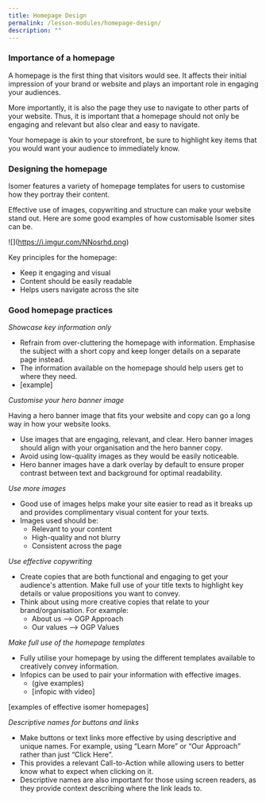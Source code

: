```yaml
---
title: Homepage Design
permalink: /lesson-modules/homepage-design/
description: ""
---
```

### Importance of a homepage ### 
A homepage is the first thing that visitors would see. It affects their initial impression of your brand or website and plays an important role in engaging your audiences.

More importantly, it is also the page they use to navigate to other parts of your website. Thus, it is important that a homepage should not only be engaging and relevant but also clear and easy to navigate.

Your homepage is akin to your storefront, be sure to highlight key items that you would want your audience to immediately know.

### Designing the homepage ### 
Isomer features a variety of homepage templates for users to customise how they portray their content.

Effective use of images, copywriting and structure can make your website stand out. Here are some good examples of how customisable Isomer sites can be.

!\[\](https://i.imgur.com/NNosrhd.png)

Key principles for the homepage:

*   Keep it engaging and visual
*   Content should be easily readable
*   Helps users navigate across the site

### Good homepage practices ###
_Showcase key information only_

*   Refrain from over-cluttering the homepage with information. Emphasise the subject with a short copy and keep longer details on a separate page instead.
*   The information available on the homepage should help users get to where they need.
*   \[example\]

_Customise your hero banner image_

Having a hero banner image that fits your website and copy can go a long way in how your website looks.

*   Use images that are engaging, relevant, and clear. Hero banner images should align with your organisation and the hero banner copy.
*   Avoid using low-quality images as they would be easily noticeable.
*   Hero banner images have a dark overlay by default to ensure proper contrast between text and background for optimal readability.

_Use more images_

*   Good use of images helps make your site easier to read as it breaks up and provides complimentary visual content for your texts.
*   Images used should be:
    *   Relevant to your content
    *   High-quality and not blurry
    *   Consistent across the page

_Use effective copywriting_

*   Create copies that are both functional and engaging to get your audience's attention. Make full use of your title texts to highlight key details or value propositions you want to convey.
*   Think about using more creative copies that relate to your brand/organisation. For example:
    *   About us –> OGP Approach
    *   Our values —> OGP Values

_Make full use of the homepage templates_

*   Fully utilise your homepage by using the different templates available to creatively convey information.
*   Infopics can be used to pair your information with effective images.
    *   (give examples)
    *   \[infopic with video\]

\[examples of effective isomer homepages\]

_Descriptive names for buttons and links_

*   Make buttons or text links more effective by using descriptive and unique names. For example, using “Learn More” or “Our Approach” rather than just “Click Here”.
*   This provides a relevant Call-to-Action while allowing users to better know what to expect when clicking on it.
*   Descriptive names are also important for those using screen readers, as they provide context describing where the link leads to.